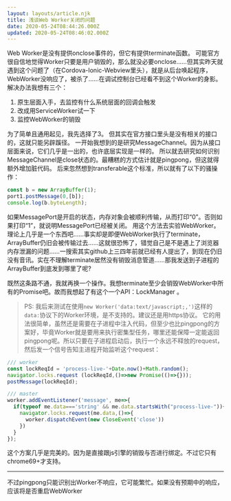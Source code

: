 ```yaml
---
layout: layouts/article.njk
title: 浅谈Web Worker关闭的问题
date: 2020-05-24T08:44:26.000Z
updated: 2020-05-24T08:46:02.000Z
---
```


Web Worker是没有提供onclose事件的，但它有提供terminate函数。
可能官方很自信地觉得Worker只要是用户销毁的，那么就没必要onclose……但其实昨天就遇到这个问题了（在Cordova-Ionic-Webview里头），就是从后台唤起程序，WebWorker没响应了，被杀了……在调试控制台已经看不到这个Worker的身影。
解决办法我想有三个：
1. 原生层面入手，去监控有什么系统层面的回调会触发
2. 改成用ServiceWorker试一下
3. 监控WebWorker的销毁

为了简单且通用起见，我先选择了3。
但其实在官方接口里头是没有相关的接口的，这就只能另辟蹊径。
一开始我想到的是研究MessageChannel。因为从接口层面来说，它们几乎是一出的，也许底层实现是一样的。
所以就去研究如何识别MessageChannel是close状态的。最糟糕的方式估计就是pingpong，但这就得额外增加脏代码。
后来忽然想到transferable这个标准，所以就有了以下的骚操作：
```ts
const b = new ArrayBuffer(1);
port1.postMessage(0,[b]);
console.log(b.byteLength);
```
如果MessagePort是开启的状态，内存对象会被顺利传输，从而打印“0”。否则如果打印“1”，就说明MessagePort已经被关闭。
用这个方法去实验WebWorker。理论上几乎是一个东西吧……事实却是即便WebWorker执行了terminate，ArrayBuffer仍旧会被传输过去……这就很恐怖了，错觉自己是不是遇上了浏览器内存泄漏的问题……一搜索其实github上三四年前就已经有人提出了，到现在仍旧没有音讯。实在不理解terminate居然没有销毁消息管道……那我发送到子进程的ArrayBuffer到底发到哪里了呢?

既然这条路不通，我就再换一个操作。我想terminate至少会销毁WebWorker中所有的Promise吧。故而我想起了有这个一个API：LockManager 。
> PS: 我后来测试在使用`new Worker('data:text/javascript;,')`这样的`data:`协议下的Worker环境，是不支持的。建议还是用https协议。
它的用法很简单，虽然还是需要在子进程中注入代码，但至少也比pingpong的方案好，毕竟Worker就是要用来执行密集型任务，哪里还能保障一定能返回pingpong呢。所以只要在子进程启动后，执行一个永远不释放的request，然后发一个信号告知主进程开始监听这个request：
```ts
/// worker
const lockReqId = 'process-live-'+Date.now()+Math.random();
navigator.locks.request (lockReqId,()=>new Promise(()=>{}));
postMessage(lockReqId);

/// master
worker.addEventListener('message', me=>{
  if(typeof me.data==='string' && me.data.startsWith("process-live-")){
    navigator.locks.request(me.data,()=>{
      worker.dispatchEvent(new CloseEvent('close'))
    })
  }
});
```
这个方案几乎是完美的。因为是直接跟js引擎的销毁与否进行绑定。不过它只有chrome69+才支持。

----

不过pingpong只能识别出Worker不响应，它可能繁忙。如果没有预期中的响应，应该将是否重启WebWorker
